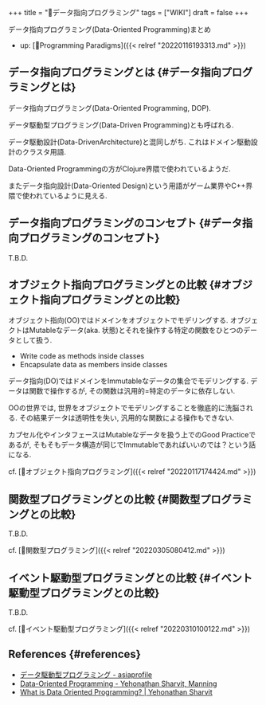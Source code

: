 +++
title = "📝データ指向プログラミング"
tags = ["WIKI"]
draft = false
+++

データ指向プログラミング(Data-Oriented Programming)まとめ

-   up: [📁Programming Paradigms]({{< relref "20220116193313.md" >}})


## データ指向プログラミングとは {#データ指向プログラミングとは}

データ指向プログラミング(Data-Oriented Programming, DOP).

データ駆動型プログラミング(Data-Driven Programming)とも呼ばれる.

データ駆動設計(Data-DrivenArchitecture)と混同しがち.
これはドメイン駆動設計のクラスタ用語.

Data-Oriented Programmingの方がClojure界隈で使われているようだ.

またデータ指向設計(Data-Oriented Design)という用語がゲーム業界やC++界隈で使われているように見える.


## データ指向プログラミングのコンセプト {#データ指向プログラミングのコンセプト}

T.B.D.


## オブジェクト指向プログラミングとの比較 {#オブジェクト指向プログラミングとの比較}

オブジェクト指向(OO)ではドメインをオブジェクトでモデリングする.
オブジェクトはMutableなデータ(aka. 状態)とそれを操作する特定の関数をひとつのデータとして扱う.

-   Write code as methods inside classes
-   Encapsulate data as members inside classes

データ指向(DO)ではドメインをImmutableなデータの集合でモデリングする.
データは関数で操作するが, その関数は汎用的=特定のデータに依存しない.

OOの世界では, 世界をオブジェクトでモデリングすることを徹底的に洗脳される.
その結果データは透明性を失い, 汎用的な関数による操作もできない.

カプセル化やインタフェースはMutableなデータを扱う上でのGood Practiceであるが,
そもそもデータ構造が同じでImmutableであればいいのでは？という話になる.

cf. [📝オブジェクト指向プログラミング]({{< relref "20220117174424.md" >}})


## 関数型プログラミングとの比較 {#関数型プログラミングとの比較}

T.B.D.

cf. [📝関数型プログラミング]({{< relref "20220305080412.md" >}})


## イベント駆動型プログラミングとの比較 {#イベント駆動型プログラミングとの比較}

T.B.D.

cf. [📝イベント駆動型プログラミング]({{< relref "20220310100122.md" >}})


## References {#references}

-   [データ駆動型プログラミング - asiaprofile](https://www.asianprofile.wiki/wiki/Data-driven_programming)
-   [Data-Oriented Programming - Yehonathan Sharvit, Manning](https://www.manning.com/books/data-oriented-programming?a_aid=viebel&a_bid=d5b546b7)
-   [What is Data Oriented Programming? | Yehonathan Sharvit](https://blog.klipse.tech/databook/2020/09/25/data-book-chap0.html)

